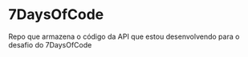 # 7DaysOfCode
Repo que armazena o código da API que estou desenvolvendo para o desafio do 7DaysOfCode
